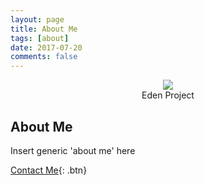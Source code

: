 ```yaml
---
layout: page
title: About Me
tags: [about]
date: 2017-07-20
comments: false
---
```

    
<center>
<figure>
        <img src="https://scontent-lht6-1.xx.fbcdn.net/v/t1.0-1/p160x160/17022349_1563370107026484_2031413660904259523_n.jpg?oh=75176271cc0992458418a0ecf125c251&oe=5A3E3807">
		<figcaption>Eden Project</figcaption>
</figure>

</center>

## About Me
Insert generic 'about me' here
      
[Contact Me](https://github.com/JohnnersUK){: .btn}

